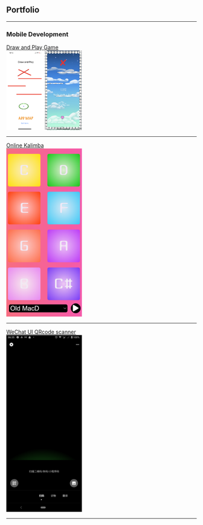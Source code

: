 ## Portfolio

---

### Mobile Development

[Draw and Play Game](/sample_page)\
<img src="images/dap.png?raw=true" alt="drawing" width="200"/>

---
[Online Kalimba](https://github.com/xns1997/ART_352)\
<img src="images/Kalimba.png?raw=true" alt="drawing" width="200"/>

---
[WeChat UI QRcode scanner](https://github.com/sakurasoooo/qr_code_scanner/tree/Scanner)\
<img src="images/p3.png?raw=true" alt="drawing" width="200"/>





---
<!-- <p style="font-size:11px">Page template forked from <a href="https://github.com/evanca/quick-portfolio">evanca</a></p> -->
<!-- Remove above link if you don't want to attibute -->
